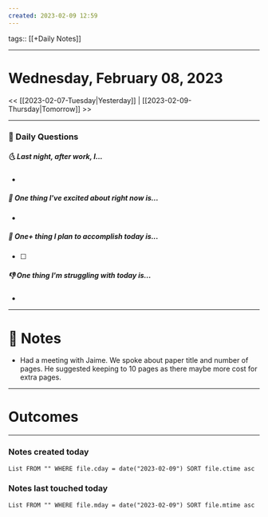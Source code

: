 ```yaml
---
created: 2023-02-09 12:59
---
```

tags:: [[+Daily Notes]]

---

# Wednesday, February 08, 2023
	
<< [[2023-02-07-Tuesday|Yesterday]] | [[2023-02-09-Thursday|Tomorrow]] >>

---
### 📅 Daily Questions
##### 🌜 Last night, after work, I...
- 

##### 🙌 One thing I've excited about right now is...
- 

##### 🚀 One+ thing I plan to accomplish today is...
- [ ] 

##### 👎 One thing I'm struggling with today is...
- 

---
# 📝 Notes
- Had a meeting with Jaime. We spoke about paper title and number of pages. He suggested keeping to 10 pages as there maybe more cost for extra pages.

---
# Outcomes

---
### Notes created today
```dataview
List FROM "" WHERE file.cday = date("2023-02-09") SORT file.ctime asc
```

### Notes last touched today
```dataview
List FROM "" WHERE file.mday = date("2023-02-09") SORT file.mtime asc
```
